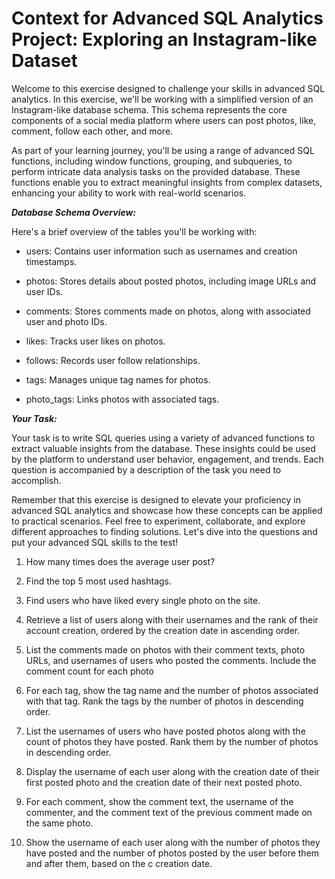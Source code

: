 # Context for Advanced SQL Analytics Project: Exploring an Instagram-like Dataset

Welcome to this exercise designed to challenge your skills in advanced SQL analytics. In this exercise, we'll be working with a simplified version of an Instagram-like database schema. This schema represents the core components of a social media platform where users can post photos, like, comment, follow each other, and more.



As part of your learning journey, you'll be using a range of advanced SQL functions, including window functions, grouping, and subqueries, to perform intricate data analysis tasks on the provided database. These functions enable you to extract meaningful insights from complex datasets, enhancing your ability to work with real-world scenarios.



***Database Schema Overview:***

Here's a brief overview of the tables you'll be working with:

- users: Contains user information such as usernames and creation timestamps.

- photos: Stores details about posted photos, including image URLs and user IDs.

- comments: Stores comments made on photos, along with associated user and photo IDs.

- likes: Tracks user likes on photos.

- follows: Records user follow relationships.

- tags: Manages unique tag names for photos.

- photo_tags: Links photos with associated tags.



***Your Task:***



Your task is to write SQL queries using a variety of advanced functions to extract valuable insights from the database. These insights could be used by the platform to understand user behavior, engagement, and trends. Each question is accompanied by a description of the task you need to accomplish.



Remember that this exercise is designed to elevate your proficiency in advanced SQL analytics and showcase how these concepts can be applied to practical scenarios. Feel free to experiment, collaborate, and explore different approaches to finding solutions. Let's dive into the questions and put your advanced SQL skills to the test!




1. How many times does the average user post?

2. Find the top 5 most used hashtags.

3. Find users who have liked every single photo on the site.

4. Retrieve a list of users along with their usernames and the rank of their account creation, ordered by the creation date in ascending order.

5. List the comments made on photos with their comment texts, photo URLs, and usernames of users who posted the comments. Include the comment count for each photo

6. For each tag, show the tag name and the number of photos associated with that tag. Rank the tags by the number of photos in descending order.

7. List the usernames of users who have posted photos along with the count of photos they have posted. Rank them by the number of photos in descending order.

8. Display the username of each user along with the creation date of their first posted photo and the creation date of their next posted photo.

9. For each comment, show the comment text, the username of the commenter, and the comment text of the previous comment made on the same photo.

10. Show the username of each user along with the number of photos they have posted and the number of photos posted by the user before them and after them, based on the c 
    creation date.
